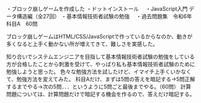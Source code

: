 ・ブロック崩しゲームを作成した
・ドットインストール
　・JavaScript入門 データ構造編（全27回）
・基本情報技術者試験の勉強
　・過去問題集　令和6年　科目A　60問
 

ブロック崩しゲームはHTML/CSS/JavaScriptで作っているからなのか、動きが多くなると上手く動かない所が増えてきて、難しさを実感した。

知り合いでシステムエンジニアを目指して基本情報技術者試験の勉強をしている方が合格したことから刺激を受けて、やっぱり私も基本情報技術者試験のために勉強しようと思った。
色々な勉強方法を試したけど、イマイチ上手くいかなくて、勉強方法を変えてみた。
科目Aだけ、まずは5問の答えを暗記する→5問正解するまでやる→次の5問．．．というように5問ごと最後までやる。（60問）
計算問題については、計算問題だけで暗記する機会を作るので、答えだけ暗記する。


